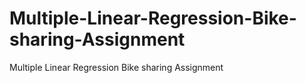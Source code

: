 # Multiple-Linear-Regression-Bike-sharing-Assignment
Multiple Linear Regression Bike sharing Assignment
